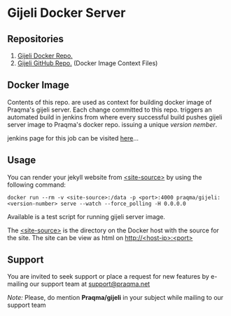 Gijeli Docker Server
=============
## Repositories

1. [Gijeli Docker Repo.](https://registry.hub.docker.com/u/praqma/gijeli/)
2. [Gijeli GitHub Repo.](https://github.com/Praqma/docker-gijeli.git) (Docker Image Context Files)

## Docker Image

Contents of this repo. are used as context for building docker image of Praqma's gijeli server.
Each change committed to this repo. triggers an automated build in jenkins from where every successful build pushes gijeli server image to Praqma's docker repo. issuing a unique _version nember_.

jenkins page for this job can be visited [here](http://code.praqma.net/ci/view/GiJeLi/job/GiJeLi%20Docker%20Server/)...

## Usage

You can render your jekyll website from [\<site-source>]() by using the following command:

```
docker run --rm -v <site-source>:/data -p <port>:4000 praqma/gijeli:<version-number> serve --watch --force_polling -H 0.0.0.0

```

Available is a test script for running gijeli server image.

The [\<site-source>]() is the directory on the Docker host with the source for the site. The site can be view as html on [http://\<host-ip>:\<port>]()

## Support 

You are invited to seek support or place a request for new features by e-mailing our support team at [support@praqma.net]()

_Note:_ Please, do mention **Praqma/gijeli** in your subject while mailing to our support team

